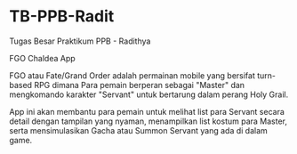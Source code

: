 # TB-PPB-Radit
Tugas Besar Praktikum PPB - Radithya

FGO Chaldea App

FGO atau Fate/Grand Order adalah permainan mobile yang bersifat turn-based RPG dimana Para pemain berperan sebagai "Master" dan mengkomando karakter "Servant" untuk bertarung dalam perang Holy Grail.

App ini akan membantu para pemain untuk melihat list para Servant secara detail dengan tampilan yang nyaman, menampilkan list kostum para Master, serta mensimulasikan Gacha atau Summon Servant yang ada di dalam game.
